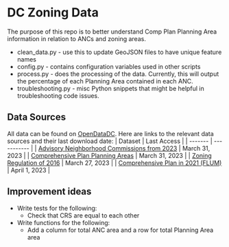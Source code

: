 # DC Zoning Data
The purpose of this repo is to better understand Comp Plan Planning Area information in relation to ANCs and zoning areas. 

* clean_data.py - use this to update GeoJSON files to have unique feature names
* config.py - contains configuration variables used in other scripts
* process.py - does the processing of the data. Currently, this will output the percentage of each Planning Area contained in each ANC.
* troubleshooting.py - misc Python snippets that might be helpful in troubleshooting code issues.

## Data Sources
All data can be found on [OpenDataDC](https://opendata.dc.gov/). Here are links to the relevant data sources and their last download date:
| Dataset | Last Access |
| ------- | ----------- |
| [Advisory Neighborhood Commissions from 2023](https://opendata.dc.gov/datasets/DCGIS::advisory-neighborhood-commissions-from-2023/about) | March 31, 2023 |
| [Comprehensive Plan Planning Areas](https://opendata.dc.gov/datasets/203c2342b36240949e0ad95d75a5bdca/about) | March 31, 2023 |
| [Zoning Regulation of 2016](https://opendata.dc.gov/datasets/DCGIS::zoning-regulations-of-2016/about) | March 27, 2023 |
| [Comprehensive Plan in 2021 (FLUM)](https://opendata.dc.gov/datasets/DCGIS::comprehensive-plan-in-2021/about?layer=0) | April 1, 2023 |

## Improvement ideas
* Write tests for the following: 
    * Check that CRS are equal to each other
* Write functions for the following:
    * Add a column for total ANC area and a row for total Planning Area area